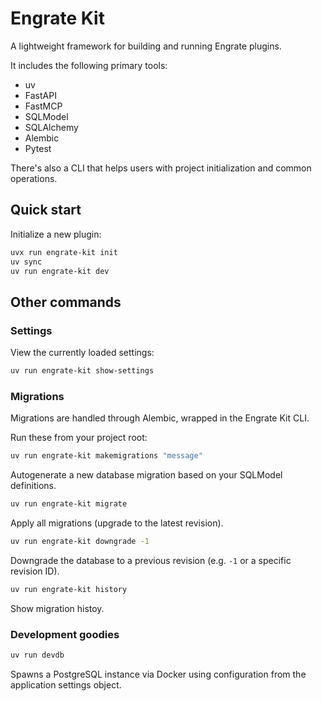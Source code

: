 # Engrate Kit

A lightweight framework for building and running Engrate plugins.

It includes the following primary tools:

- uv
- FastAPI
- FastMCP
- SQLModel
- SQLAlchemy
- Alembic
- Pytest

There's also a CLI that helps users with project initialization and common
operations.

## Quick start

Initialize a new plugin:

```bash
uvx run engrate-kit init
uv sync
uv run engrate-kit dev
```

## Other commands

### Settings

View the currently loaded settings:

```bash
uv run engrate-kit show-settings
```

### Migrations

Migrations are handled through Alembic, wrapped in the Engrate Kit CLI.

Run these from your project root:

```bash
uv run engrate-kit makemigrations "message"
```

Autogenerate a new database migration based on your SQLModel definitions.

```bash
uv run engrate-kit migrate
```

Apply all migrations (upgrade to the latest revision).

```bash
uv run engrate-kit downgrade -1
```

Downgrade the database to a previous revision (e.g. `-1` or a specific revision ID).

```bash
uv run engrate-kit history
```

Show migration histoy.

### Development goodies

```bash
uv run devdb
```

Spawns a PostgreSQL instance via Docker using configuration from the
application settings object.
